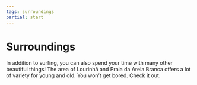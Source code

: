 ```yaml
---
tags: surroundings
partial: start
---
```


# Surroundings

In addition to surfing, you can also spend your time with many other beautiful things! The area of Lourinhã and Praia da Areia Branca offers a lot of variety for young and old. You won’t get bored. Check it out.
